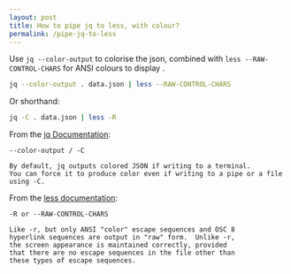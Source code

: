 ```yaml
---
layout: post
title: How to pipe jq to less, with colour?
permalink: /pipe-jq-to-less
---
```

Use `jq --color-output` to colorise the json,
combined with `less --RAW-CONTROL-CHARS` for ANSI colours to display .

```sh
jq --color-output . data.json | less --RAW-CONTROL-CHARS
```

Or shorthand:

```sh
jq -C . data.json | less -R
```

From the [jq Documentation](https://stedolan.github.io/jq/manual/#Invokingjq):
```
--color-output / -C

By default, jq outputs colored JSON if writing to a terminal.
You can force it to produce color even if writing to a pipe or a file using -C.
```

From the [less documentation](https://man7.org/linux/man-pages/man1/less.1.html):
```
-R or --RAW-CONTROL-CHARS

Like -r, but only ANSI "color" escape sequences and OSC 8
hyperlink sequences are output in "raw" form.  Unlike -r,
the screen appearance is maintained correctly, provided
that there are no escape sequences in the file other than
these types of escape sequences.
```
